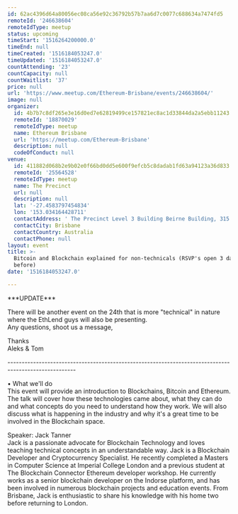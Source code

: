```yaml
---
id: 62ac4396d64a80056ec08ca56e92c36792b57b7aa6d7c0077c688634a7474fd5
remoteId: '246638604'
remoteIdType: meetup
status: upcoming
timeStart: '1516264200000.0'
timeEnd: null
timeCreated: '1516184053247.0'
timeUpdated: '1516184053247.0'
countAttending: '23'
countCapacity: null
countWaitlist: '37'
price: null
url: 'https://www.meetup.com/Ethereum-Brisbane/events/246638604/'
image: null
organizer:
  id: 4b7b7c8df265e3e16d0ed7e62819499ce157821ec8ac1d33844da2a5ebb11243
  remoteId: '18870029'
  remoteIdType: meetup
  name: Ethereum Brisbane
  url: 'https://meetup.com/Ethereum-Brisbane'
  description: null
  codeOfConduct: null
venue:
  id: 411882d068b2e9b02e0f66bd0dd5e600f9efcb5c8dadab1fd63a94123a36d833
  remoteId: '25564528'
  remoteIdType: meetup
  name: The Precinct
  url: null
  description: null
  lat: '-27.4583797454834'
  lon: '153.034164428711'
  contactAddress: ' The Precinct Level 3 Building Beirne Building, 315 Brunswick St, Fortitude Valley '
  contactCity: Brisbane
  contactCountry: Australia
  contactPhone: null
layout: event
title: >-
  Bitcoin and Blockchain explained for non-technicals (RSVP's open 3 days
  before)
date: '1516184053247.0'

---
```

<p>***UPDATE***</p> <p>There will be another event on the 24th that is more "technical" in nature where the EthLend guys will also be presenting.<br/>Any questions, shoot us a message,</p> <p>Thanks<br/>Aleks &amp; Tom</p> <p>------------------------------------------------------------------------------------------------------</p> <p>• What we'll do<br/>This event will provide an introduction to Blockchains, Bitcoin and Ethereum. The talk will cover how these technologies came about, what they can do and what concepts do you need to understand how they work. We will also discuss what is happening in the industry and why it's a great time to be involved in the Blockchain space.</p> <p>Speaker: Jack Tanner<br/>Jack is a passionate advocate for Blockchain Technology and loves teaching technical concepts in an understandable way. Jack is a Blockchain Developer and Cryptocurrency Specialist. He recently completed a Masters in Computer Science at Imperial College London and a previous student at The Blockchain Connector Ethereum developer workshop. He currently works as a senior blockchain developer on the Indorse platform, and has been involved in numerous blockchain projects and education events. From Brisbane, Jack is enthusiastic to share his knowledge with his home two before returning to London.</p> 
